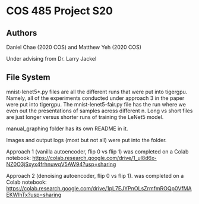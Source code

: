 # COS 485 Project S20

## Authors
Daniel Chae (2020 COS) and Matthew Yeh (2020 COS)

Under advising from Dr. Larry Jackel

## File System
mnist-lenet5*.py files are all the different runs that were put into tigergpu. Namely, all of the experiments conducted under approach 3 in the paper were put into tigergpu. The mnist-lenet5-fair.py file has the run where we even out the presentations of samples across different n. Long vs short files are just longer versus shorter runs of training the LeNet5 model.

manual_graphing folder has its own README in it.

Images and output logs (most but not all) were put into the folder.

Approach 1 (vanilla autoencoder, flip 0 vs flip 1) was completed on a Colab notebook: https://colab.research.google.com/drive/1_ul8d6x-NZ0O3jSxyx4frhnuwqV5AW94?usp=sharing

Approach 2 (denoising autoencoder, flip 0 vs flip 1). was completed on a Colab notebook: https://colab.research.google.com/drive/1pL7EJYPnOLsZrmfmROQp0VfMAEKWlhTx?usp=sharing
